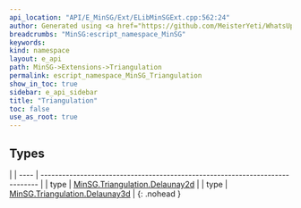 ```yaml
---
api_location: "API/E_MinSG/Ext/ELibMinSGExt.cpp:562:24"
author: Generated using <a href="https://github.com/MeisterYeti/WhatsUpDoc">WhatsUpDoc</a>
breadcrumbs: "MinSG:escript_namespace_MinSG"
keywords: 
kind: namespace
layout: e_api
path: MinSG->Extensions->Triangulation
permalink: escript_namespace_MinSG_Triangulation
show_in_toc: true
sidebar: e_api_sidebar
title: "Triangulation"
toc: false
use_as_root: true
---
```


## Types

|
| ---- | ----------------------------------------------------------------------------- | 
| type | [MinSG.Triangulation.Delaunay2d](escript_type_MinSG_Triangulation_Delaunay2d) | 
| type | [MinSG.Triangulation.Delaunay3d](escript_type_MinSG_Triangulation_Delaunay3d) | 
{: .nohead }

